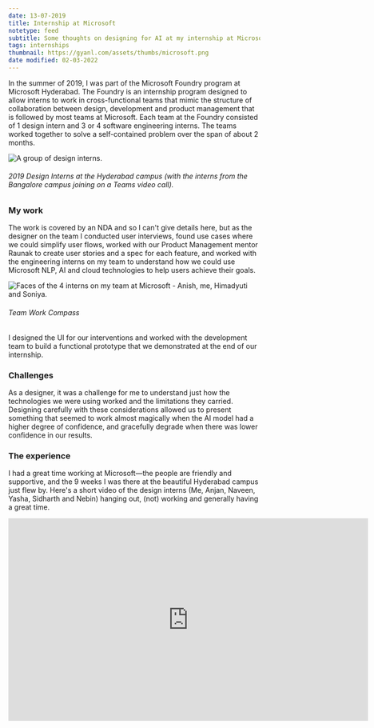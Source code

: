 ```yaml
---
date: 13-07-2019
title: Internship at Microsoft
notetype: feed
subtitle: Some thoughts on designing for AI at my internship at Microsoft Hyderabad, where I worked on integrating intelligent assistance in an existing Microsoft app.
tags: internships
thumbnail: https://gyanl.com/assets/thumbs/microsoft.png
date modified: 02-03-2022
---
```


In the summer of 2019, I was part of the Microsoft Foundry program at Microsoft Hyderabad. The Foundry is an internship program designed to allow interns to work in cross-functional teams that mimic the structure of collaboration between design, development and product management that is followed by most teams at Microsoft. Each team at the Foundry consisted of 1 design intern and 3 or 4 software engineering interns. The teams worked together to solve a self-contained problem over the span of about 2 months.

![A group of design interns.](https://gyanl.com/assets/microsoft-groupcall.jpg)

###### 2019 Design Interns at the Hyderabad campus (with the interns from the Bangalore campus joining on a Teams video call).

### My work

The work is covered by an NDA and so I can't give details here, but as the designer on the team I conducted user interviews, found use cases where we could simplify user flows, worked with our Product Management mentor Raunak to create user stories and a spec for each feature, and worked with the engineering interns on my team to understand how we could use Microsoft NLP, AI and cloud technologies to help users achieve their goals.

![Faces of the 4 interns on my team at Microsoft - Anish, me, Himadyuti and Soniya.](https://gyanl.com/assets/microsoft-work-compass.jpg)

###### Team Work Compass

I designed the UI for our interventions and worked with the development team to build a functional prototype that we demonstrated at the end of our internship.

### Challenges

As a designer, it was a challenge for me to understand just how the technologies we were using worked and the limitations they carried. Designing carefully with these considerations allowed us to present something that seemed to work almost magically when the AI model had a higher degree of confidence, and gracefully degrade when there was lower confidence in our results.

### The experience

I had a great time working at Microsoft—the people are friendly and supportive, and the 9 weeks I was there at the beautiful Hyderabad campus just flew by. Here's a short video of the design interns (Me, Anjan, Naveen, Yasha, Sidharth and Nebin) hanging out, (not) working and generally having a great time.

<iframe width="720" height="405" src="https://www.youtube.com/embed/TZadxCqlDK8" frameborder="0" allow="accelerometer; autoplay; encrypted-media; gyroscope; picture-in-picture" allowfullscreen></iframe>
